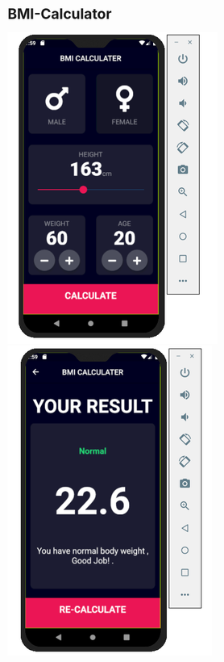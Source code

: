 # BMI-Calculator

<img src ="https://github.com/Naveenkumarhacker/BMI-Calculator/blob/master/bmi%20page%201.PNG" />
<img src ="https://github.com/Naveenkumarhacker/BMI-Calculator/blob/master/bmi%20page%202.PNG" />
